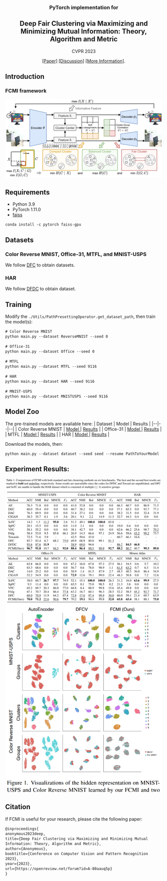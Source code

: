 
<div align="center">


### PyTorch implementation for 

  ## Deep Fair Clustering via Maximizing and Minimizing Mutual Information: Theory, Algorithm and Metric 

CVPR 2023
  
[[Paper]](https://arxiv.org/pdf/2209.12396)                [[Discussion]](https://github.com/PengxinZeng/2023-CVPR-FCMI/issues)  [[More Information]](https://github.com/PengxinZeng?tab=repositories). 
</div>

## Introduction

### FCMI framework
<img src="https://github.com/PengxinZeng/2023-CVPR-FCMI/blob/main/Fig2.png"  width="740"  />

## Requirements

- Python 3.9
- PyTorch 1.11.0
- [faiss](https://anaconda.org/pytorch/faiss-gpu)
```
conda install -c pytorch faiss-gpu
```
  
## Datasets

### Color Reverse MNIST, Office-31, MTFL, and MNIST-USPS  

We follow [DFC](https://openaccess.thecvf.com/content_CVPR_2020/papers/Li_Deep_Fair_Clustering_for_Visual_Learning_CVPR_2020_paper.pdf) to obtain datasets.

### HAR 
We follow [DFDC](https://arxiv.org/pdf/2105.14146.pdf) to obtain dataset.



## Training

Modify the ```./Utils/PathPresettingOperator.get_dataset_path```, then train the model(s):
```train
# Color Reverse MNIST
python main.py --dataset ReverseMNIST --seed 0  
  
# Office-31  
python main.py --dataset Office --seed 0  
  
# MTFL  
python main.py --dataset MTFL --seed 9116  
  
# HAR  
python main.py --dataset HAR --seed 9116  
  
# MNIST-USPS  
python main.py --dataset MNISTUSPS --seed 9116  
```

## Model Zoo
The pre-trained models are available here:
| Dataset | Model | Results |
|--|--|--|
| Color Reverse MNIST | [Model ](https://github.com/PengxinZeng/2023-CVPR-FCMI) | [Results](https://github.com/PengxinZeng/2023-CVPR-FCMI/blob/main/TrainRevMnist.txt) |
| Office-31 | [Model ](https://github.com/PengxinZeng/2023-CVPR-FCMI) | [Results](https://github.com/PengxinZeng/2023-CVPR-FCMI/blob/main/TrainOffice.txt) |
| MTFL | [Model ](https://github.com/PengxinZeng/2023-CVPR-FCMI) | [Results](https://github.com/PengxinZeng/2023-CVPR-FCMI/blob/main/TrainMTFL.txt) |
| HAR | [Model ](https://github.com/PengxinZeng/2023-CVPR-FCMI) | [Results](https://github.com/PengxinZeng/2023-CVPR-FCMI/blob/main/TrainHAR.txt) |

Download the models, then:
```
python main.py --dataset dataset --seed seed --resume PathToYourModel
```

## Experiment Results:
<img src="https://github.com/PengxinZeng/2023-CVPR-FCMI/blob/main/Tab1.png"  width="740"  />
<img src="https://github.com/PengxinZeng/2023-CVPR-FCMI/blob/main/FigVisual.png"  width="600"  />


## Citation

If FCMI is useful for your research, please cite the following paper:
```
@inproceedings{
anonymous2023deep,
title={Deep Fair Clustering via Maximizing and Minimizing Mutual Information: Theory, Algorithm and Metric},
author={Anonymous},
booktitle={Conference on Computer Vision and Pattern Recognition 2023},
year={2023},
url={https://openreview.net/forum?id=A-80aauq5p}
}
```


















